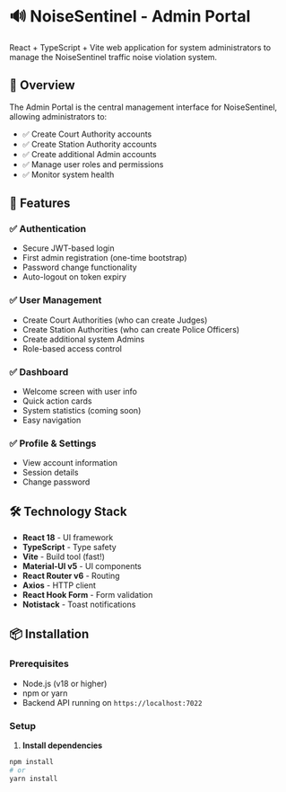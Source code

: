 # 🔊 NoiseSentinel - Admin Portal

React + TypeScript + Vite web application for system administrators to manage the NoiseSentinel traffic noise violation system.

## 📱 Overview

The Admin Portal is the central management interface for NoiseSentinel, allowing administrators to:

- ✅ Create Court Authority accounts
- ✅ Create Station Authority accounts
- ✅ Create additional Admin accounts
- ✅ Manage user roles and permissions
- ✅ Monitor system health

## 🚀 Features

### ✅ Authentication
- Secure JWT-based login
- First admin registration (one-time bootstrap)
- Password change functionality
- Auto-logout on token expiry

### ✅ User Management
- Create Court Authorities (who can create Judges)
- Create Station Authorities (who can create Police Officers)
- Create additional system Admins
- Role-based access control

### ✅ Dashboard
- Welcome screen with user info
- Quick action cards
- System statistics (coming soon)
- Easy navigation

### ✅ Profile & Settings
- View account information
- Session details
- Change password

## 🛠️ Technology Stack

- **React 18** - UI framework
- **TypeScript** - Type safety
- **Vite** - Build tool (fast!)
- **Material-UI v5** - UI components
- **React Router v6** - Routing
- **Axios** - HTTP client
- **React Hook Form** - Form validation
- **Notistack** - Toast notifications

## 📦 Installation

### Prerequisites
- Node.js (v18 or higher)
- npm or yarn
- Backend API running on `https://localhost:7022`

### Setup

1. **Install dependencies**
```bash
npm install
# or
yarn install